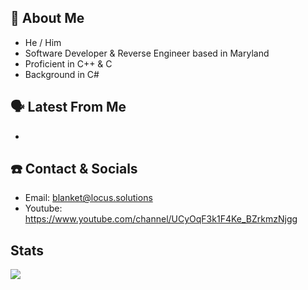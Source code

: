 
## 📖 About Me
 - He / Him
 - Software Developer & Reverse Engineer based in Maryland
 - Proficient in C++ & C
 - Background in C#

## 🗣️ Latest From Me
 - 

## ☎️ Contact & Socials
 - Email: blanket@locus.solutions
 - Youtube: https://www.youtube.com/channel/UCyOqF3k1F4Ke_BZrkmzNjgg

## Stats
![](https://github-readme-streak-stats.herokuapp.com/?user=iblanket&theme=dark)</br>
